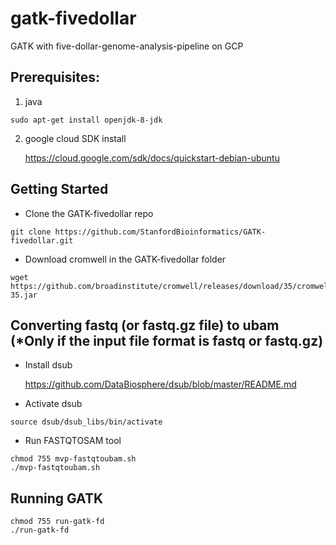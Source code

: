 # gatk-fivedollar
GATK with five-dollar-genome-analysis-pipeline on GCP


## Prerequisites: 

1. java 
```
sudo apt-get install openjdk-8-jdk
```

2. google cloud SDK install 
          
    https://cloud.google.com/sdk/docs/quickstart-debian-ubuntu


## Getting Started

* Clone the GATK-fivedollar repo

```
git clone https://github.com/StanfordBioinformatics/GATK-fivedollar.git
```

* Download cromwell in the GATK-fivedollar folder

```
wget https://github.com/broadinstitute/cromwell/releases/download/35/cromwell-35.jar
```

## Converting fastq (or fastq.gz file) to ubam (*Only if the input file format is fastq or fastq.gz) 

* Install dsub

     https://github.com/DataBiosphere/dsub/blob/master/README.md 

* Activate dsub
```
source dsub/dsub_libs/bin/activate
```

* Run FASTQTOSAM tool

```
chmod 755 mvp-fastqtoubam.sh
./mvp-fastqtoubam.sh
```

## Running GATK
```
chmod 755 run-gatk-fd
./run-gatk-fd
```


